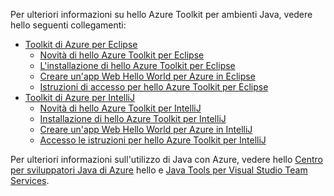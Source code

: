 Per ulteriori informazioni su hello Azure Toolkit per ambienti Java, vedere hello seguenti collegamenti:

* [Toolkit di Azure per Eclipse](/azure/azure-toolkit-for-eclipse)
  * [Novità di hello Azure Toolkit per Eclipse](/azure/azure-toolkit-for-eclipse-whats-new)
  * [L'installazione di hello Azure Toolkit per Eclipse](/azure/azure-toolkit-for-eclipse-installation)
  * [Creare un'app Web Hello World per Azure in Eclipse](/azure/app-service-web/app-service-web-eclipse-create-hello-world-web-app)
  * [Istruzioni di accesso per hello Azure Toolkit per Eclipse](/azure/azure-toolkit-for-eclipse-sign-in-instructions)
* [Toolkit di Azure per IntelliJ](/azure/azure-toolkit-for-intellij)
  * [Novità di hello Azure Toolkit per IntelliJ](/azure/azure-toolkit-for-intellij-whats-new)
  * [Installazione di hello Azure Toolkit per IntelliJ](/azure/azure-toolkit-for-intellij-installation)
  * [Creare un'app Web Hello World per Azure in IntelliJ](/azure/app-service-web/app-service-web-intellij-create-hello-world-web-app)
  * [Accesso le istruzioni per hello Azure Toolkit per IntelliJ](/azure/azure-toolkit-for-intellij-sign-in-instructions)

Per ulteriori informazioni sull'utilizzo di Java con Azure, vedere hello [Centro per sviluppatori Java di Azure](https://azure.microsoft.com/develop/java/) hello e [Java Tools per Visual Studio Team Services](https://java.visualstudio.com/).
